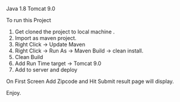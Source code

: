 Java 1.8 
Tomcat 9.0


To run this Project 
1. Get cloned the project to local machine .
2. Import as maven project.
3. Right Click -> Update Maven 
4. Right Click -> Run As -> Maven Build -> clean install.
5. Clean Build 
6. Add Run Time target -> Tomcat 9.0 
7. Add to server and deploy


On First Screen Add Zipcode and Hit Submit result page will display.

Enjoy.
